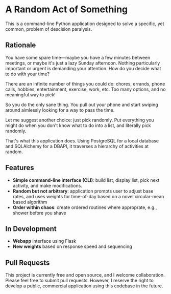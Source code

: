 # A Random Act of Something

This is a command-line Python application designed to solve a specific, yet common, problem of descision paralysis.

## Rationale

You have some spare time&mdash;maybe you have a few minutes between meetings, or maybe it's just a lazy Sunday afternoon. Nothing particularly important or urgent is demanding your attention. How do you decide what to do with your time? 

There are an infinite number of things you could do: chores, errands, phone calls, hobbies, entertainment, exercise, work, etc. Too many options, and no meaningful way to pick!

So you do the only sane thing. You pull out your phone and start swiping around aimlessly looking for a way to pass the time.

Let me suggest another choice: just pick randomly. Put everything you might do when you don't know what to do into a list, and literally pick randomly.

That's what this application does. Using PostgreSQL for a local database and SQLAlchemy for a DBAPI, it traverses a hierarchy of activities at random.

## Features

- **Simple command-line interface (CLI)**: build list, display list, pick next activity, and make modifications.
- **Random but not arbitrary**: application prompts user to adjust base rates, and uses weights for time-of-day based on a novel circular-mean based algorithm
- **Order within chaos**: create ordered routines where approprate, e.g., shower before you shave

## In Development

- **Webapp** interface using Flask
- **New weights** based on response speed and sequencing

## Pull Requests

This project is currently free and open source, and I welcome collaboration. Please feel free to submit pull requests. However, I reserve the right to develop a public, commercial application using this codebase in the future.